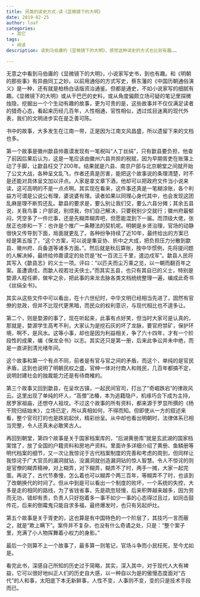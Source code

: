 ```yaml
---
title: 另类的读史方式-读《显微镜下的大明》
date: 2019-02-25
author: loaf
categories:
  - 其它
tags:
  - 阅读
description: 读到马伯庸的《显微镜下的大明》，感觉这种读史的方式也比较有趣……

---
```


<!-- more -->

无意之中看到马伯庸的《显微镜下的大明》，小说家写史书，到也有趣。和《明朝的那些事》有异曲同工之妙。以前用通俗的方式写史，蔡东藩的《中国历朝通俗演义》是一种，还有就是柏杨白话版资治通鉴。但都是通史，不如小说家写的细腻有趣。《显微镜下的大明》或从干巴巴的史料，或从角度偏颇立场可疑的笔记里探微烛隐，挖掘出一个个生动有趣的故事，更为可贵的是，这些故事并不仅仅满足读者的猎奇心态，看起来历经几百年，人性相通，官性相似，透过炫目迷离的现代外表，我们的文明进步实在是乏善可陈。

书中的故事，大多发生在江南一带，正是因为江南文风昌盛，所以遗留下来的文档也多。

第一个故事是徽州歙县帅嘉谟发现有一笔税叫“人丁丝绢”，只有歙县要负担，他查了前因后果后认为，这是一笔应该由徽州六县共担的税赋，因为早期胥吏在账簿上动了手脚，让歙县枉交了200年。结果就是六县、南京户部与北京朝堂之间就开始了公文大战，各种呈文乱飞，作者还真是厉害，能把这个故事说的条理清楚，时不是还能对具体呈文加以评点。人家是拿文章下酒，他却可以把政府文件当小说来读，这可高明的不是一点点啊。其实现在看来，这件事还真是一笔糊涂账，各个利益方可谓是公说公有理，婆说婆有理。读者如果以同理心身代其中，也会发现这团乱麻是理不断剪还乱。歙县的要求是，要么别让我们交，要么六县分摊；其余五县说，关我鸟事；户部说，别烦我，你们自己解决，只要税别少交就行；徽州府最郁闷，凭空多了一件烂事，还是先糊弄糊弄吧，但愿能混到下一届。而顶级大佬，张居正也掺和一下：也许是个推广一条鞭法的契机呢。明朝是乡贤治理，官场的动静很快又传导到下面，局面就更乱了。各种纷争持续了近10年，最终给出的方案已经是第五版了，“这个方案，可以说是集妥协、折中之大成，把负担压力分散到歙县、徽州府、兵备道等诸多方面。”。然后就是秋后算账，按中华惯例，先将提问题的人解决掉，最终给帅嘉谟定的处罚是“杖一百流三千里，遣边戍军”。歙县人民将其写入《歙县志》的义士一项。评曰：“以匹夫而尘万乘之览，以一朝而翻百年之案。虽遭谪戍，而歙人视若壮夫侠士。”而其实五县，也只有其自已的义士，特别是婺源人程任卿，做牢之余，把此事的来龙去脉各类文档统统整理一遍，编成此奇书《丝绢全书》。

其实从这些文件中可以看出，在十六世纪时，中华文明已经相当先进了，固然有官僚的怠政，但并不比现代更黑暗，而民众的权利意识，与现代相比也不遑多让。

第二个，则是婺源的事了，现在听起来，此事有点好笑，但当时大家可是认真的，那就是，婺源学生高考不利，大家认为是挖石灰的坏了龙脉，要官府禁矿，保护环境，啊不，是风水。这等小事，却也是因为利益相关，争了六十四年，才有一个阶段性的成果，编《保龙全书》以志。其实还只是第一册，后来此争讼并未中绝，而是一直讲到清光绪年间。

这个故事和第一个有点不同，前者是有官与官之间的矛盾，而这个，单纯的是官民矛盾，这到也说明了明朝民权之盛，官绅一体对付商人和贱民，几百年都搞不定，说明封建社会的独裁能力还是有待商榷的。

第三个故事又回到歙县，在呈坎古镇，一起民间官司，打出了“奇崛跌宕”的律政风云。这里出现了单纯的坏人，“高僧”法椿，本为逃籍隐户，机缘巧合下成为主持，居罗家祖庙，还想夺人祖坟。不过这个故事的所有资料，都来源于罗显所撰的《杨干院归结始末》，立场已定，所以真相如何，不得而知。但即使从一方的叙述来看，整个官司打的也是跌宕起伏，精彩纷呈。从中却也看出明朝时，法律体系已相当完整，令人还真未必敢笑古人。

再回到朝堂，第四个故事是关于国家档案库的，“后湖黄册库”就是玄武湖的国家档案馆了，放了全国的户籍资料和房地产资料。里面许多详细介绍了黄册、鱼鳞册等明代档案的细节，又一次让我惊诧于古代档案制度的完善和考虑的周到，但同样让我惊诧于广大官员的漏洞就钻，没漏洞就创造漏洞钻的惊人智慧。令人不惊诧的则是官僚的糊弄精神，对上糊弄，对下糊弄，糊弄不了时，两手一摊，大家一起完蛋。再说了，古代节奏慢，怎么着也可以糊弄个两三百年，等糊弄不了时，也该到了改朝换代的时间了。但从中到是可以看出一个制度的败坏，一个系统的失控，大多是走的相同的路线，为了省钱省事，先是疏忽轻慢，后来积弊越来越多，因为劳而无功，错却有责，负责人只好抱着多一事不如少一事的心态得过且过，如同击鼓传花，后来的倒霉鬼只能自求多福，最终爆发时，也只有另起炉灶。

第五个故事是关于胥吏的，这也算是有中国特色的一个阶层了，其技巧一言而蔽之，就是“欺上瞒下”。案件并不复杂，也没有什么奇谲之处，只是：“整个案子里，充满了小人物挥舞着小权力的身影。”

最后一个则算不上一个故事了，最多算一则笔记，官场斗争而小民枉死，至今尤如是。

看完此书，深感自己所知的历史过于简略，其实，深入其中，对于现代人大有裨益，它可以很好地纠正人们的历史自大感，以一种自以为是的傲慢态度面对“古代”的人和事，太阳底下本无新鲜事，人性不变，人事则不变，变的只是技术手段而已。